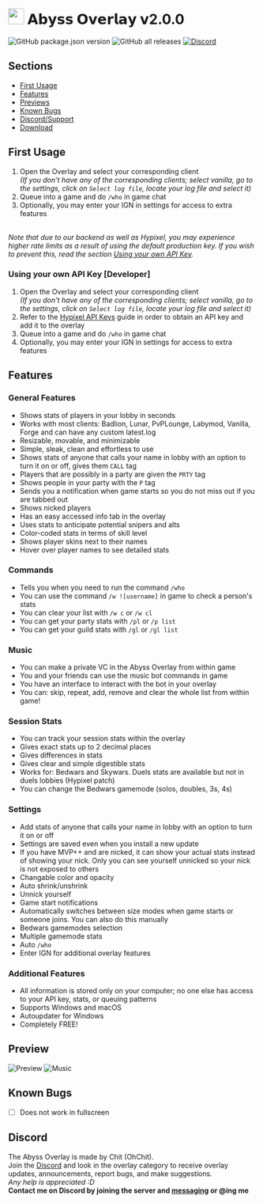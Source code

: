 # <img src="https://user-images.githubusercontent.com/61895718/111565782-5ced2900-8772-11eb-9c43-c8801fc2a1a8.png" width="32px"> 𝗔𝗯𝘆𝘀𝘀 𝗢𝘃𝗲𝗿𝗹𝗮𝘆 𝘃2.0.0

![GitHub package.json version](https://img.shields.io/github/package-json/v/Chit132/abyss-overlay) ![GitHub all releases](https://img.shields.io/github/downloads/Chit132/abyss-overlay/total) [![Discord](https://img.shields.io/discord/822639649247592528?color=7289DA&label=Discord)](https://discord.gg/eDnHTT3aBS)

## Sections
- [First Usage](#first-usage)
- [Features](#features)
- [Previews](#preview)
- [Known Bugs](#known-bugs)
- [Discord/Support](#discord)
- [Download](https://github.com/Chit132/abyss-overlay/releases/latest)

## First Usage

1. Open the Overlay and select your corresponding client <br> *(If you don't have any of the corresponding clients; select vanilla, go to the settings, click on `Select log file`, locate your log file and select it)*
2. Queue into a game and do `/who` in game chat
3. Optionally, you may enter your IGN in settings for access to extra features

<br>_Note that due to our backend as well as Hypixel, you may experience higher rate limits as a result of using the default production key. If you wish to prevent this, read the section [Using your own API Key](#Using-your-own-API-Key-[Developer])._


### Using your own API Key [Developer]
1. Open the Overlay and select your corresponding client <br> *(If you don't have any of the corresponding clients; select vanilla, go to the settings, click on `Select log file`, locate your log file and select it)*
2. Refer to the [Hypixel API Keys](https://github.com/Chit132/abyss-overlay/wiki/Hypixel-API-Keys-Guide) guide in order to obtain an API key and add it to the overlay
3. Queue into a game and do `/who` in game chat
4. Optionally, you may enter your IGN in settings for access to extra features

## Features
### General Features
- Shows stats of players in your lobby in seconds
- Works with most clients: Badlion, Lunar, PvPLounge, Labymod, Vanilla, Forge and can have any custom latest.log
- Resizable, movable, and minimizable
- Simple, sleak, clean and effortless to use
- Shows stats of anyone that calls your name in lobby with an option to turn it on or off, gives them `CALL` tag
- Players that are possibly in a party are given the `PRTY` tag
- Shows people in your party with the `P` tag
- Sends you a notification when game starts so you do not miss out if you are tabbed out
- Shows nicked players
- Has an easy accessed info tab in the overlay
- Uses stats to anticipate potential snipers and alts
- Color-coded stats in terms of skill level
- Shows player skins next to their names
- Hover over player names to see detailed stats
### Commands
- Tells you when you need to run the command `/who`
- You can use the command `/w ![username]` in game to check a person's stats
- You can clear your list with `/w c` or `/w cl`
- You can get your party stats with `/pl` or `/p list`
- You can get your guild stats with `/gl` or `/gl list`
### Music
- You can make a private VC in the Abyss Overlay from within game
- You and your friends can use the music bot commands in game
- You have an interface to interact with the bot in your overlay
- You can: skip, repeat, add, remove and clear the whole list from within game!
### Session Stats
- You can track your session stats within the overlay
- Gives exact stats up to 2 decimal places
- Gives differences in stats
- Gives clear and simple digestible stats
- Works for: Bedwars and Skywars. Duels stats are available but not in duels lobbies (Hypixel patch)
- You can change the Bedwars gamemode (solos, doubles, 3s, 4s)
### Settings
- Add stats of anyone that calls your name in lobby with an option to turn it on or off
- Settings are saved even when you install a new update
- If you have MVP++ and are nicked, it can show your actual stats instead of showing your nick. Only you can see yourself unnicked so your nick is not exposed to others
- Changable color and opacity
- Auto shrink/unshrink
- Unnick yourself
- Game start notifications
- Automatically switches between size modes when game starts or someone joins. You can also do this manually
- Bedwars gamemodes selection
- Multiple gamemode stats
- Auto `/who`
- Enter IGN for additional overlay features
### Additional Features
- All information is stored only on your computer; no one else has access to your API key, stats, or queuing patterns
- Supports Windows and macOS
- Autoupdater for Windows
- Completely FREE!

## Preview
![Preview](https://cdn.discordapp.com/attachments/822847106377056287/843191678991204362/unknown.png)
![Music](https://camo.githubusercontent.com/fdcd192cc5afcbe84fa8d7875c56b79c6d684c72a7a97632d03e637ea3fabe2e/68747470733a2f2f63646e2e646973636f72646170702e636f6d2f6174746163686d656e74732f3832343035303636343931323731353831362f3931333230303434383439343737323235342f756e6b6e6f776e2e706e67)

## Known Bugs

- [ ] Does not work in fullscreen

## Discord

The Abyss Overlay is made by Chit (OhChit). <br>
Join the [Discord](https://discord.gg/eDnHTT3aBS) and look in the overlay category to receive overlay updates, announcements, report bugs, and make suggestions. <br>
*Any help is appreciated :D* <br>
**Contact me on Discord by joining the server and [messaging](https://discord.com/users/338395595599249409) or @ing me**
